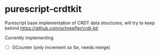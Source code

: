# purescript-crdtkit
Purescript base implementation of CRDT data structures, will try to keep behind https://github.com/schrepfler/crdt-kit

Currently implementing

 - [ ]  GCounter (only increment so far, needs merge)
